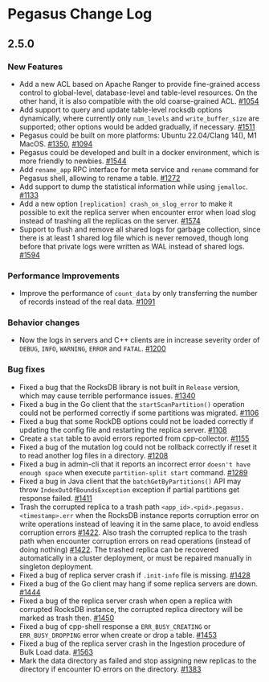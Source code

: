 # Pegasus Change Log

## 2.5.0

### New Features
* Add a new ACL based on Apache Ranger to provide fine-grained access control to global-level, database-level and table-level resources. On the other hand, it is also compatible with the old coarse-grained ACL. [#1054](https://github.com/apache/incubator-pegasus/issues/1054)
* Add support to query and update table-level rocksdb options dynamically, where currently only `num_levels` and `write_buffer_size` are supported; other options would be added gradually, if necessary. [#1511](https://github.com/apache/incubator-pegasus/pull/1511)
* Pegasus could be built on more platforms: Ubuntu 22.04/Clang 14(), M1 MacOS. [#1350](https://github.com/apache/incubator-pegasus/pull/1350), [#1094](https://github.com/apache/incubator-pegasus/pull/1094)
* Pegasus could be developed and built in a docker environment, which is more friendly to newbies. [#1544](https://github.com/apache/incubator-pegasus/pull/1544)
* Add `rename_app` RPC interface for meta service and `rename` command for Pegasus shell, allowing to rename a table. [#1272](https://github.com/apache/incubator-pegasus/pull/1272)
* Add support to dump the statistical information while using `jemalloc`. [#1133](https://github.com/apache/incubator-pegasus/pull/1133)
* Add a new option `[replication] crash_on_slog_error` to make it possible to exit the replica server when encounter error when load slog instead of trashing all the replicas on the server. [#1574](https://github.com/apache/incubator-pegasus/pull/1574)
* Support to flush and remove all shared logs for garbage collection, since there is at least 1 shared log file which is never removed, though long before that private logs were written as WAL instead of shared logs. [#1594](https://github.com/apache/incubator-pegasus/pull/1594)

### Performance Improvements
* Improve the performance of `count_data` by only transferring the number of records instead of the real data. [#1091](https://github.com/apache/incubator-pegasus/pull/1091)

### Behavior changes
* Now the logs in servers and C++ clients are in increase severity order of `DEBUG`, `INFO`, `WARNING`, `ERROR` and `FATAL`. [#1200](https://github.com/apache/incubator-pegasus/pull/1200)

### Bug fixes
* Fixed a bug that the RocksDB library is not built in `Release` version, which may cause terrible performance issues. [#1340](https://github.com/apache/incubator-pegasus/pull/1340)
* Fixed a bug in the Go client that the `startScanPartition()` operation could not be performed correctly if some partitions was migrated. [#1106](https://github.com/apache/incubator-pegasus/pull/1106)
* Fixed a bug that some RockDB options could not be loaded correctly if updating the config file and restarting the replica server. [#1108](https://github.com/apache/incubator-pegasus/pull/1108)
* Create a `stat` table to avoid errors reported from cpp-collector. [#1155](https://github.com/apache/incubator-pegasus/pull/1155)
* Fixed a bug of the mutation log could not be rollback correctly if reset it to read another log files in a directory. [#1208](https://github.com/apache/incubator-pegasus/pull/1208)
* Fixed a bug in admin-cli that it reports an incorrect error `doesn't have enough space` when execute `partition-split start` command. [#1289](https://github.com/apache/incubator-pegasus/pull/1289)
* Fixed a bug in Java client that the `batchGetByPartitions()` API may throw `IndexOutOfBoundsException` exception if partial partitions get response failed. [#1411](https://github.com/apache/incubator-pegasus/pull/1411)
* Trash the corrupted replica to a trash path `<app_id>.<pid>.pegasus.<timestamp>.err` when the RocksDB instance reports corruption error on write operations instead of leaving it in the same place, to avoid endless corruption errors [#1422](https://github.com/apache/incubator-pegasus/pull/1422). Also trash the corrupted replica to the trash path when encounter corruption errors on read operations (instead of doing nothing) [#1422](https://github.com/apache/incubator-pegasus/pull/1422). The trashed replica can be recovered automatically in a cluster deployment, or must be repaired manually in singleton deployment.
* Fixed a bug of replica server crash if `.init-info` file is missing. [#1428](https://github.com/apache/incubator-pegasus/pull/1428)
* Fixed a bug of the Go client may hang if some replica servers are down. [#1444](https://github.com/apache/incubator-pegasus/pull/1444)
* Fixed a bug of the replica server crash when open a replica with corrupted RocksDB instance, the corrupted replica directory will be marked as trash then. [#1450](https://github.com/apache/incubator-pegasus/issues/1450)
* Fixed a bug of cpp-shell response a `ERR_BUSY_CREATING` or `ERR_BUSY_DROPPING` error when create or drop a table. [#1453](https://github.com/apache/incubator-pegasus/pull/1453)
* Fixed a bug of the replica server crash in the Ingestion procedure of Bulk Load data. [#1563](https://github.com/apache/incubator-pegasus/pull/1563)
* Mark the data directory as failed and stop assigning new replicas to the directory if encounter IO errors on the directory. [#1383](https://github.com/apache/incubator-pegasus/issues/1383)
